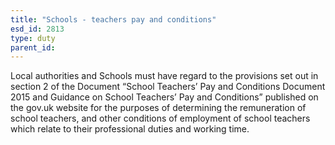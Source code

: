 ```yaml
---
title: "Schools - teachers pay and conditions"
esd_id: 2813
type: duty
parent_id:  
---
```


Local authorities and Schools must have regard to the provisions set out in section 2 of the Document “School Teachers’ Pay and Conditions Document 2015 and Guidance on School Teachers’ Pay and Conditions” published on the gov.uk website for the purposes of determining the remuneration of school teachers, and other conditions of employment of school teachers which relate to their professional duties and working time.

